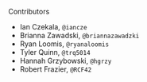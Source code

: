 Contributors
* Ian Czekala, `@iancze`
* Brianna Zawadski, `@briannazawadzki`
* Ryan Loomis, `@ryanaloomis`
* Tyler Quinn, `@trq5014`
* Hannah Grzybowski, `@hgrzy`
* Robert Frazier, `@RCF42`
